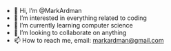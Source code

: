 - 👋 Hi, I’m @MarkArdman
- 👀 I’m interested in everything related to coding
- 🌱 I’m currently learning computer science
- 💞️ I’m looking to collaborate on anything
- 📫 How to reach me, email: markardman@gmail.com

<!---
MarkArdman/MarkArdman is a ✨ special ✨ repository because its `README.md` (this file) appears on your GitHub profile.
You can click the Preview link to take a look at your changes.
--->
